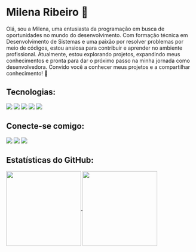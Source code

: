 # Milena Ribeiro 🦋

<!--
**milena-ribeiro/milena-ribeiro** is a ✨ _special_ ✨ repository because its `README.md` (this file) appears on your GitHub profile.

Here are some ideas to get you started:-->
<div>
 Olá, sou a Milena, uma entusiasta da programação em busca de oportunidades no mundo do desenvolvimento. Com formação técnica em Desenvolvimento de Sistemas e uma paixão por resolver problemas por meio de códigos, estou ansiosa para contribuir e aprender no ambiente profissional. Atualmente, estou explorando projetos, expandindo meus conhecimentos e pronta para dar o próximo passo na minha jornada como desenvolvedora. Convido você a conhecer meus projetos e a compartilhar conhecimento! 🚀
</div>

## Tecnologias:

<div> 
 <img src="https://img.shields.io/badge/HTML5-000?style=for-the-badge&logo=html5&logoColor=FF75B5">
 <img src="https://img.shields.io/badge/CSS3-000?style=for-the-badge&logo=css3&logoColor=FF75B5">
 <img src="https://img.shields.io/badge/JavaScript-000?style=for-the-badge&logo=javascript&logoColor=FF75B5">
 <img src="https://img.shields.io/badge/Node.js-000?style=for-the-badge&logo=node.js&logoColor=FF75B5">
 <img src="https://img.shields.io/badge/React_Native-000?style=for-the-badge&logo=react&logoColor=FF75B5">
 
</div>
      
## Conecte-se comigo:
<div>
 <a href="https://t.me/milena_ribeiro" target="_blank"><img src="https://img.shields.io/badge/Telegram-000?style=for-the-badge&logo=telegram&logoColor=FF75B5"   target="_blank"></a>
 <a href="mailto:milena2795138@gmail.com"><img src="https://img.shields.io/badge/Gmail-000?style=for-the-badge&logo=gmail&logoColor=FF75B5" target="_blank"></a>
 <a href="https://www.linkedin.com/in/milena-ribeiro-/" target="_blank"><img src="https://img.shields.io/badge/-LinkedIn-000?style=for-the-badge&logo=linkedin&logoColor=FF75B5" target="_blank"></a>  

</div>

## Estatísticas do GitHub:
<div>
<a href="https://github.com/milena-ribeiro/github-readme-stats">
  <img height=200 align="center" src="https://github-readme-stats.vercel.app/api?username=milena-ribeiro&show_icons=true&bg_color=000&border_color=30A3DC&icon_color=19f9d899&title_color=19f9d899&text_color=FF75B5&hide_title=true" />
</a>
<a href="https://github.com/milena-ribeiro/convoychat">
  <img height=200 align="center" src="https://github-readme-stats-git-masterrstaa-rickstaa.vercel.app/api/top-langs/?username=milena-ribeiro&layout=compact&bg_color=000&border_color=30A3DC&title_color=19f9d899&text_color=FF75B5" />
</a>
</div>

